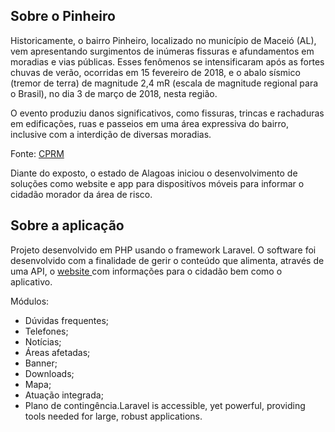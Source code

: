 ## Sobre o Pinheiro

Historicamente, o bairro Pinheiro, localizado no município de Maceió (AL), vem apresentando surgimentos de inúmeras fissuras e afundamentos em moradias e vias públicas. Esses fenômenos se intensificaram após as fortes chuvas de verão, ocorridas em 15 fevereiro de 2018, e o abalo sísmico (tremor de terra) de magnitude 2,4 mR (escala de magnitude regional para o Brasil), no dia 3 de março de 2018, nesta região.

O evento produziu danos significativos, como fissuras, trincas e rachaduras em edificações, ruas e passeios em uma área expressiva do bairro, inclusive com a interdição de diversas moradias.

Fonte: <a href="http://www.cprm.gov.br/publique/Gestao-Territorial/Prevencao-de-Desastres-Naturais/Acao-Emergencial-no-Bairro-Pinheiro-%28Maceio%2C-AL%29-5344.html" target="_blank"> CPRM<a/>

Diante do exposto, o estado de Alagoas iniciou o desenvolvimento de soluções como website e app para dispositívos móveis para informar o cidadão morador da área de risco.

## Sobre a aplicação

Projeto desenvolvido em PHP usando o framework Laravel. 
O software foi desenvolvido com a finalidade de gerir o conteúdo que alimenta, através de uma API, o <a href="http://pinheiro.al.gov.br" target="_blank"> website </a> com informações para o cidadão bem como o aplicativo.  

Módulos:

- Dúvidas frequentes;
- Telefones;
- Notícias;
- Áreas afetadas;
- Banner;
- Downloads;
- Mapa;
- Atuação integrada;
- Plano de contingência.Laravel is accessible, yet powerful, providing tools needed for large, robust applications.

